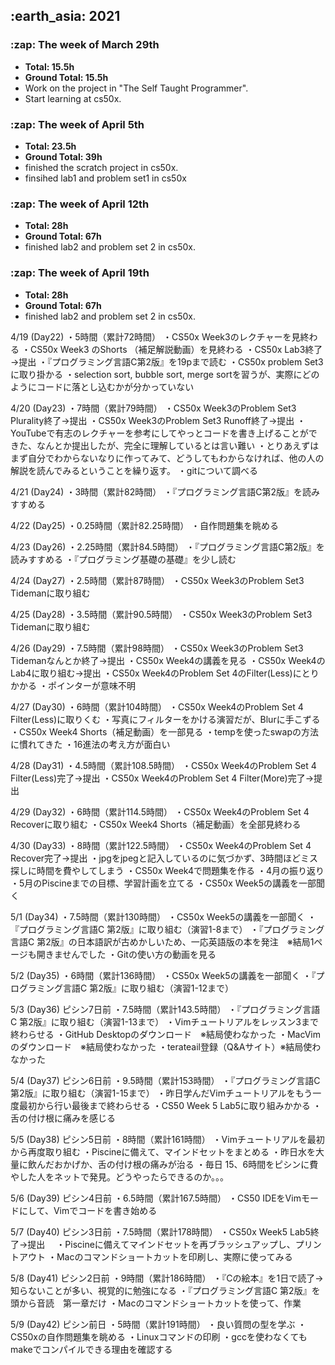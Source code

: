<h2> :earth_asia: 2021 </h2>
<h3> :zap: The week of March 29th </h3>

- **Total: 15.5h<br>**
- **Ground Total: 15.5h**
- Work on the project in "The Self Taught Programmer".
- Start learning at cs50x.

<h3> :zap: The week of April 5th </h3>

- **Total: 23.5h<br>**
- **Ground Total: 39h**
- finished the scratch project in cs50x.
- finsihed lab1 and problem set1 in cs50x

<h3> :zap: The week of April 12th </h3>

- **Total: 28h<br>**
- **Ground Total: 67h**
- finished lab2 and problem set 2 in cs50x.

<h3> :zap: The week of April 19th </h3>

- **Total: 28h<br>**
- **Ground Total: 67h**
- finished lab2 and problem set 2 in cs50x.




4/19 (Day22)
・5時間（累計72時間）
・CS50x Week3のレクチャーを見終わる
・CS50x Week3 のShorts （補足解説動画）を見終わる
・CS50x Lab3終了→提出
・『プログラミング言語C第2版』を19pまで読む
・CS50x problem Set3に取り掛かる
・selection sort, bubble sort, merge sortを習うが、実際にどのようにコードに落とし込むかが分かっていない

4/20 (Day23)
・7時間（累計79時間）
・CS50x Week3のProblem Set3 Plurality終了→提出
・CS50x Week3のProblem Set3 Runoff終了→提出
・YouTubeで有志のレクチャーを参考にしてやっとコードを書き上げることができた、なんとか提出したが、完全に理解しているとは言い難い
・とりあえずはまず自分でわからないなりに作ってみて、どうしてもわからなければ、他の人の解説を読んでみるということを繰り返す。
・gitについて調べる

4/21 (Day24)
・3時間（累計82時間）
・『プログラミング言語C第2版』を読みすすめる

4/22 (Day25)
・0.25時間（累計82.25時間）
・自作問題集を眺める

4/23 (Day26)
・2.25時間（累計84.5時間）
・『プログラミング言語C第2版』を読みすすめる
・『プログラミング基礎の基礎』を少し読む

4/24 (Day27)
・2.5時間（累計87時間）
・CS50x Week3のProblem Set3 Tidemanに取り組む

4/25 (Day28)
・3.5時間（累計90.5時間）
・CS50x Week3のProblem Set3 Tidemanに取り組む



4/26 (Day29)
・7.5時間（累計98時間）
・CS50x Week3のProblem Set3 Tidemanなんとか終了→提出
・CS50x Week4の講義を見る
・CS50x Week4のLab4に取り組む→提出
・CS50x Week4のProblem Set 4のFilter(Less)にとりかかる
・ポインターが意味不明

4/27 (Day30)
・6時間（累計104時間）
・CS50x Week4のProblem Set 4 Filter(Less)に取りくむ
・写真にフィルターをかける演習だが、Blurに手こずる
・CS50x Week4 Shorts（補足動画）を一部見る
・tempを使ったswapの方法に慣れてきた
・16進法の考え方が面白い

4/28 (Day31)
・4.5時間（累計108.5時間）
・CS50x Week4のProblem Set 4 Filter(Less)完了→提出
・CS50x Week4のProblem Set 4 Filter(More)完了→提出

4/29 (Day32)
・6時間（累計114.5時間）
・CS50x Week4のProblem Set 4 Recoverに取り組む
・CS50x Week4 Shorts（補足動画）を全部見終わる

4/30 (Day33)
・8時間（累計122.5時間）
・CS50x Week4のProblem Set 4 Recover完了→提出
・jpgをjpegと記入しているのに気づかず、3時間ほどミス探しに時間を費やしてしまう
・CS50x Week4で問題集を作る
・4月の振り返り
・5月のPiscineまでの目標、学習計画を立てる
・CS50x Week5の講義を一部聞く

5/1 (Day34)
・7.5時間（累計130時間）
・CS50x Week5の講義を一部聞く
・『プログラミング言語C 第2版』に取り組む（演習1-8まで）
・『プログラミング言語C 第2版』の日本語訳が古めかしいため、一応英語版の本を発注　※結局1ページも開きませんでした
・Gitの使い方の動画を見る

5/2 (Day35)
・6時間（累計136時間）
・CS50x Week5の講義を一部聞く
・『プログラミング言語C 第2版』に取り組む（演習1-12まで）



5/3 (Day36) ピシン7日前
・7.5時間（累計143.5時間）
・『プログラミング言語C 第2版』に取り組む（演習1-13まで）
・Vimチュートリアルをレッスン3まで終わらせる
・GitHub Desktopのダウンロード　※結局使わなかった
・MacVimのダウンロード　※結局使わなかった
・terateail登録（Q&Aサイト）※結局使わなかった

5/4 (Day37) ピシン6日前
・9.5時間（累計153時間）
・『プログラミング言語C 第2版』に取り組む（演習1-15まで）
・昨日学んだVimチュートリアルをもう一度最初から行い最後まで終わらせる
・CS50 Week 5 Lab5に取り組みかかる
・舌の付け根に痛みを感じる

5/5 (Day38) ピシン5日前
・8時間（累計161時間）
・Vimチュートリアルを最初から再度取り組む
・Piscineに備えて、マインドセットをまとめる
・昨日水を大量に飲んだおかげか、舌の付け根の痛みが治る
・毎日 15、6時間をピシンに費やした人をネットで発見。どうやったらできるのか。。。

5/6 (Day39) ピシン4日前
・6.5時間（累計167.5時間）
・CS50 IDEをVimモードにして、Vimでコードを書き始める

5/7 (Day40) ピシン3日前
・7.5時間（累計178時間）
・CS50x Week5 Lab5終了→提出　
・Piscineに備えてマインドセットを再ブラッシュアップし、プリントアウト
・Macのコマンドショートカットを印刷し、実際に使ってみる

5/8 (Day41) ピシン2日前
・9時間（累計186時間）
・『Cの絵本』を1日で読了→知らないことが多い、視覚的に勉強になる
・『プログラミング言語C 第2版』を頭から音読　第一章だけ
・Macのコマンドショートカットを使って、作業

5/9 (Day42) ピシン前日
・5時間（累計191時間）
・良い質問の型を学ぶ
・CS50xの自作問題集を眺める
・Linuxコマンドの印刷
・gccを使わなくてもmakeでコンパイルできる理由を確認する

